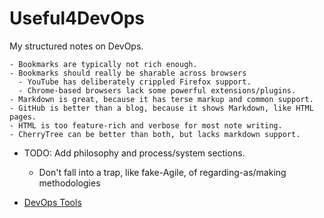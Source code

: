 # Useful4DevOps

My structured notes on DevOps.

    - Bookmarks are typically not rich enough.
    - Bookmarks should really be sharable across browsers
      - YouTube has deliberately crippled Firefox support.
      - Chrome-based browsers lack some powerful extensions/plugins.
    - Markdown is great, because it has terse markup and common support.
    - GitHub is better than a blog, because it shows Markdown, like HTML pages.
    - HTML is too feature-rich and verbose for most note writing.
    - CherryTree can be better than both, but lacks markdown support.

- TODO: Add philosophy and process/system sections.
  - Don't fall into a trap, like fake-Agile, of regarding-as/making methodologies 

- [DevOps Tools](tools.md)
